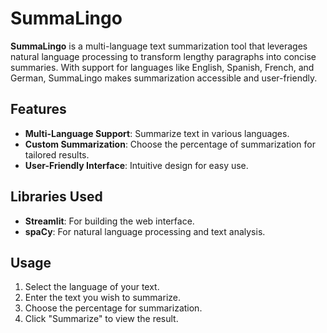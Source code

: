 # SummaLingo

**SummaLingo** is a multi-language text summarization tool that leverages natural language processing to transform lengthy paragraphs into concise summaries. With support for languages like English, Spanish, French, and German, SummaLingo makes summarization accessible and user-friendly.

## Features
- **Multi-Language Support**: Summarize text in various languages.
- **Custom Summarization**: Choose the percentage of summarization for tailored results.
- **User-Friendly Interface**: Intuitive design for easy use.

## Libraries Used
- **Streamlit**: For building the web interface.
- **spaCy**: For natural language processing and text analysis.

## Usage
1. Select the language of your text.
2. Enter the text you wish to summarize.
3. Choose the percentage for summarization.
4. Click "Summarize" to view the result.
